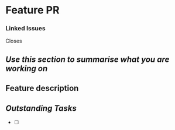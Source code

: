 # Feature PR

### Linked Issues

Closes

## _Use this section to summarise what you are working on_

## Feature description

<!-- Describe here what you are doing -->

## _Outstanding Tasks_

<!-- Please enter here what you have todo, and what you have done -->

- [ ]
